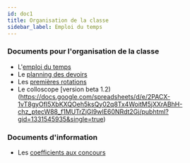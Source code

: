 ```yaml
---
id: doc1
title: Organisation de la classe
sidebar_label: Emploi du temps
---
```




### Documents pour l'organisation de la classe 
- L'[emploi du temps](https://docs.google.com/spreadsheets/d/1zkG4CrvG1TpNTGX7fX5pUZ5BcnJu2T2g5iCpzVGfFGc/pub?output=pdf)
- Le [planning des devoirs](https://docs.google.com/spreadsheets/d/1uIhZTPpWo1RS8KnxYsYCEDvcrcdrO8NPhiXu5WPgXKM/pubhtml?gid=0&single=true)
- Les [premières rotations](./premieres_rotations.pdf)
- Le colloscope [version beta 1.2)(https://docs.google.com/spreadsheets/d/e/2PACX-1vT8gyOfI5XbKXQOeh5ksQy02q8Tx4WoitM5jXXrABhH-chz_ptecW88_f1MUTrZjGI9wIE60NRdt2Gj/pubhtml?gid=1331545935&single=true)




### Documents d'information 
- Les [coefficients aux concours](https://docs.google.com/spreadsheets/d/1hrXRB0UJ-dYIIJWJyZ04019sXQ3J0zXQ_GHGE65a16U/pub?output=pdf)
